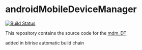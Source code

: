 # androidMobileDeviceManager
[![Build Status](https://www.bitrise.io/app/a78d6ffd540cb05a.svg?token=HuuzRVIaJ9IdPOjClBpBJw&branch=master)](https://www.bitrise.io/app/a78d6ffd540cb05a)

This repository contains the source code for the [mdm_DT](http://www.androidbootstrap.com/)

added in bitrise automatic build chain

